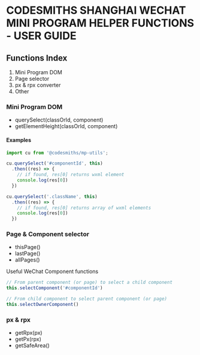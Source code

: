 # CODESMITHS SHANGHAI WECHAT MINI PROGRAM HELPER FUNCTIONS - USER GUIDE

## Functions Index

1. Mini Program DOM
2. Page selector
3. px & rpx converter
4. Other

### Mini Program DOM

* querySelect(classOrId, component)
* getElementHeight(classOrId, component)

#### Examples

```javascript
import cu from '@codesmiths/mp-utils'; 

cu.querySelect('#componentId', this)
  .then((res) => {
    // if found, res[0] returns wxml element
    console.log(res[0])
  })

cu.querySelect('.className', this)
  .then((res) => {
    // if found, res[0] returns array of wxml elements
    console.log(res[0])
  })
```

### Page & Component selector

* thisPage()
* lastPage()
* allPages()

Useful WeChat Component functions

```javascript
// From parent component (or page) to select a child component
this.selectComponent('#componentId')

// From child component to select parent component (or page)
this.selectOwnerComponent()
```

### px & rpx

* getRpx(px)
* getPx(rpx)
* getSafeArea()
